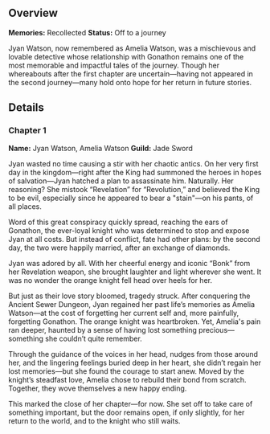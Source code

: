 <!-- title: Amelia Watson -->
<!-- quote: The King has a stain on his pants-->
<!-- chapters: 0 -->
<!-- images: (Jyan exploring the Kingdom of Libestal), (Recollection - Amelia Watson) -->
<!-- model: false -->

## Overview

**Memories:** Recollected
**Status:** Off to a journey

Jyan Watson, now remembered as Amelia Watson, was a mischievous and lovable detective whose relationship with Gonathon remains one of the most memorable and impactful tales of the journey. Though her whereabouts after the first chapter are uncertain—having not appeared in the second journey—many hold onto hope for her return in future stories.

## Details

### Chapter 1

**Name:** Jyan Watson, Amelia Watson
**Guild:** Jade Sword

Jyan wasted no time causing a stir with her chaotic antics. On her very first day in the kingdom—right after the King had summoned the heroes in hopes of salvation—Jyan hatched a plan to assassinate him. Naturally. Her reasoning? She mistook “Revelation” for “Revolution,” and believed the King to be evil, especially since he appeared to bear a "stain"—on his pants, of all places.

Word of this great conspiracy quickly spread, reaching the ears of Gonathon, the ever-loyal knight who was determined to stop and expose Jyan at all costs. But instead of conflict, fate had other plans: by the second day, the two were happily married, after an exchange of diamonds.

Jyan was adored by all. With her cheerful energy and iconic “Bonk” from her Revelation weapon, she brought laughter and light wherever she went. It was no wonder the orange knight fell head over heels for her.

But just as their love story bloomed, tragedy struck. After conquering the Ancient Sewer Dungeon, Jyan regained her past life’s memories as Amelia Watson—at the cost of forgetting her current self and, more painfully, forgetting Gonathon. The orange knight was heartbroken. Yet, Amelia's pain ran deeper, haunted by a sense of having lost something precious—something she couldn’t quite remember.

Through the guidance of the voices in her head, nudges from those around her, and the lingering feelings buried deep in her heart, she didn’t regain her lost memories—but she found the courage to start anew. Moved by the knight’s steadfast love, Amelia chose to rebuild their bond from scratch. Together, they wove themselves a new happy ending.

This marked the close of her chapter—for now. She set off to take care of something important, but the door remains open, if only slightly, for her return to the world, and to the knight who still waits.
